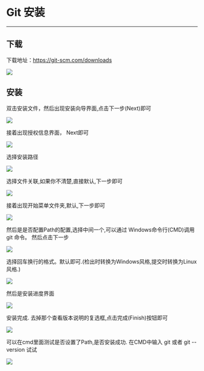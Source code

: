 # Git 安装

---

## 下载

下载地址：https://git-scm.com/downloads

![](/assets/Lusifer1511792517.png)

## 安装

双击安装文件，然后出现安装向导界面,点击下一步(Next)即可

![](/assets/02_WizardNext.png)

接着出现授权信息界面， Next即可

![](/assets/03_LicenceNext.png)

选择安装路径

![](/assets/04_InstallPath.png)

选择文件关联,如果你不清楚,直接默认,下一步即可

![](/assets/05_Associate.png)

接着出现开始菜单文件夹,默认,下一步即可

![](/assets/06_StartMenu.png)

然后是是否配置Path的配置,选择中间一个,可以通过 Windows命令行(CMD)调用 git 命令。 然后点击下一步

![](/assets/07_GitPath.png)

选择回车换行的格式。默认即可.(检出时转换为Windows风格,提交时转换为Linux风格.)

![](/assets/08_CRLF.png)

然后是安装进度界面

![](/assets/09_Installing.png)

安装完成. 去掉那个查看版本说明的复选框,点击完成(Finish)按钮即可

![](/assets/10_Finish.png)

可以在cmd里面测试是否设置了Path,是否安装成功. 在CMD中输入 git 或者 git --version 试试

![](/assets/Lusifer1511793614.png)